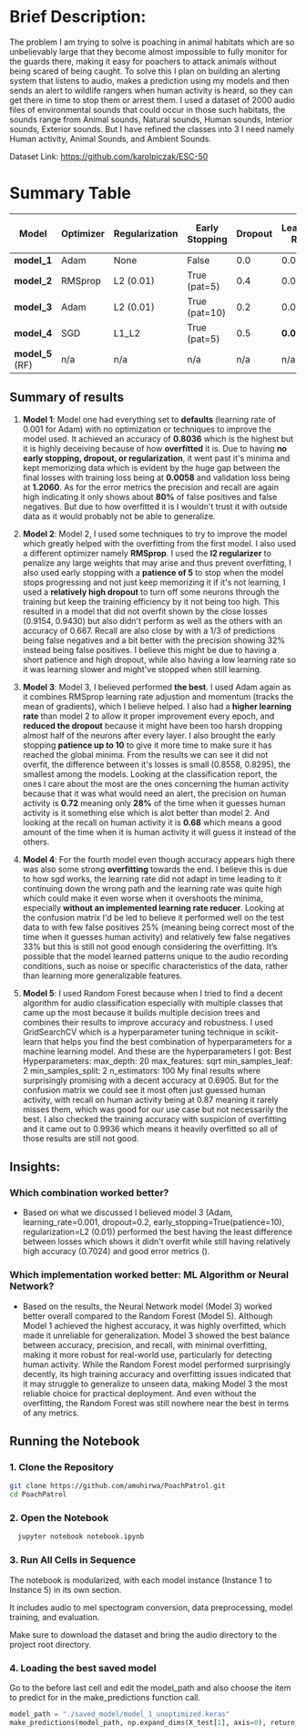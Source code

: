 # Brief Description:
The problem I am trying to solve is poaching in animal habitats which are so unbelievably large that they become almost impossible to fully monitor for the guards there, making it easy for poachers to attack animals without being scared of being caught. To solve this I plan on building an alerting system that listens to audio, makes a prediction using my models and then sends an alert to wildlife rangers when human activity is heard, so they can get there in time to stop them or arrest them. 
I used a dataset of 2000 audio files of environmental sounds that could occur in those such habitats, the sounds range from Animal sounds, Natural sounds, Human sounds, Interior sounds, Exterior sounds. But I have refined the classes into 3 I need namely Human activity, Animal Sounds, and Ambient Sounds.

Dataset Link: https://github.com/karolpiczak/ESC-50
# Summary Table

| Model  | Optimizer | Regularization | Early Stopping | Dropout | Learning Rate | Num of Layers       | Accuracy | Precision | Recall | F1-Score | Best Epoch | Training Loss | Validation Loss |
|--------|-----------|----------------|----------------|---------|---------------|-------------------|----------|-----------|--------|----------|------------|---------------|------------------|
| **model_1**| Adam      | None           | False          | 0.0     | 0.001         | 10     | **0.8036** | 0.8033    | 0.8036 | 0.8032   | 30         | 0.0058       | 1.2060          |
| **model_2**| RMSprop   | L2 (0.01)      | True (pat=5)   | 0.4     | 0.0005        | 10     | 0.6667   | 0.6847    | 0.6667 | 0.6608   | 18         | 0.9430       | 0.9154          |
| **model_3**| Adam      | L2 (0.01)      | True (pat=10)  | 0.2     | 0.001         | 11     | 0.7024   | 0.7107    | 0.7024 | 0.6999   | 20         | 0.8295       | 0.8558          |
| **model_4**| SGD       | L1_L2          | True (pat=5)   | 0.5     | **0.01**      | 11     | **0.7976** | 0.8076    | 0.7976 | 0.7999   | 30         | 1.4965       | 1.8144          |
| **model_5** (RF) | n/a   | n/a            | n/a            | n/a     | n/a           | n/a               | 0.6905   | 0.7204    | 0.6905 | 0.6873   | n/a        | n/a          | n/a              |

## Summary of results
1. **Model 1**: Model one had everything set to **defaults** (learning rate of 0.001 for Adam) with no optimization or techniques to improve the model used. It achieved an accuracy of **0.8036** which is the highest but it is highly deceiving because of how **overfitted** it is. Due to having **no early stopping, dropout, or regularization**, it went past it's minima and kept memorizing data which is evident by the huge gap between the final losses with training loss being at **0.0058** and validation loss being at **1.2060**.
As for the error metrics the precision and recall are again high indicating it only shows about **80%** of false positives and false negatives. But due to how overfitted it is I wouldn't trust it with outside data as it would probably not be able to generalize.

2. **Model 2**: Model 2, I used some techniques to try to improve the model which greatly helped with the overfitting from the first model. I also used a different optimizer namely **RMSprop**. I used the **l2 regularizer** to penalize any large weights that may arise and thus prevent overfitting, I also used early stopping with a **patience of 5** to stop when the model stops progressing and not just keep memorizing it if it's not learning, I used a **relatively high dropout** to turn off some neurons through the training but keep the training efficiency by it not being too high.
This resulted in a model that did not overfit shown by the close losses (0.9154, 0.9430) but also didn't perform as well as the others with an accuracy of 0.667. Recall are also close by with a 1/3 of predictions being false negatives and a bit better with the precision showing 32% instead being false positives. I believe this might be due to having a short patience and high dropout, while also having a low learning rate so it was learning slower and might've stopped when still learning.

3. **Model 3**: Model 3, I believed performed **the best**. I used Adam again as it combines RMSprop learning rate adjustion and momentum (tracks the mean of gradients), which I believe helped. I also had a **higher learning rate** than model 2 to allow it proper improvement every epoch, and **reduced the dropout** because it might have been too harsh dropping almost half of the neurons after every layer. I also brought the early stopping **patience up to 10** to give it more time to make sure it has reached the global minima.
From the results we can see it did not overfit, the difference between it's losses is small (0.8558, 0.8295), the smallest among the models. Looking at the classification report, the ones I care about the most are the ones concerning the human activity because that it was what would need an alert, the precision on human activity is **0.72** meaning only **28%** of the time when it guesses human activity is it something else which is alot better than model 2. And looking at the recall on human activity it is **0.68** which means a good amount of the time when it is human activity it will guess it instead of the others.

4. **Model 4**: For the fourth model even though accuracy appears high there was also some strong **overfitting** towards the end. I believe this is due to how sgd works, the learning rate did not adapt in time leading to it continuing down the wrong path and the learning rate was quite high which could make it even worse when it overshoots the minima, especially **without an implemented learning rate reducer**. Looking at the confusion matrix I'd be led to believe it performed well on the test data to with few false positives 25% (meaning being correct most of the time when it guesses human activity) and relatively few false negatives 33% but this is still not good enough considering the overfitting. It’s possible that the model learned patterns unique to the audio recording conditions, such as noise or specific characteristics of the data, rather than learning more generalizable features.

5. **Model 5**: I used Random Forest because when I tried to find a decent algorithm for audio classification especially with multiple classes that came up the most because it builds multiple decision trees and combines their results to improve accuracy and robustness.
I used GridSearchCV which is a hyperparameter tuning technique in scikit-learn that helps you find the best combination of hyperparameters for a machine learning model. 
And these are the hyperparameters I got: Best Hyperparameters:
max_depth: 20
max_features: sqrt
min_samples_leaf: 2
min_samples_split: 2
n_estimators: 100
My final results where surprisingly promising with a decent accuracy at 0.6905. But for the confusion matrix we could see it most often just guessed human activity, with recall on human activity being at 0.87 meaning it rarely misses them, which was good for our use case but not necessarily the best. I also checked the training accuracy with suspicion of overfitting and it came out to 0.9936 which means it heavily overfitted so all of those results are still not good.

## Insights:
### Which combination worked better?
- Based on what we discussed I believed model 3 (Adam, learning_rate=0.001, dropout=0.2, early_stopping=True(patience=10), regularization=L2 (0.01)) performed the best having the least difference between losses which shows it didn't overfit while still having relatively high accuracy (0.7024) and good error metrics ().
### Which implementation worked better: ML Algorithm or Neural Network?
- Based on the results, the Neural Network model (Model 3) worked better overall compared to the Random Forest (Model 5). Although Model 1 achieved the highest accuracy, it was highly overfitted, which made it unreliable for generalization. Model 3 showed the best balance between accuracy, precision, and recall, with minimal overfitting, making it more robust for real-world use, particularly for detecting human activity. While the Random Forest model performed surprisingly decently, its high training accuracy and overfitting issues indicated that it may struggle to generalize to unseen data, making Model 3 the most reliable choice for practical deployment. And even without the overfitting, the Random Forest was still nowhere near the best in terms of any metrics.

##  Running the Notebook

### 1. Clone the Repository

```bash
git clone https://github.com/amuhirwa/PoachPatrol.git
cd PoachPatrol
```
### 2. Open the Notebook
```bash
  jupyter notebook notebook.ipynb
```

### 3. Run All Cells in Sequence

The notebook is modularized, with each model instance (Instance 1 to Instance 5) in its own section.

It includes audio to mel spectogram conversion, data preprocessing, model training, and evaluation.

Make sure to download the dataset and bring the audio directory to the project root directory.


### 4. Loading the best saved model

Go to the before last cell and edit the model_path and also choose the item to predict for in the make_predictions function call.
```python
model_path = "./saved_model/model_1_unoptimized.keras"
make_predictions(model_path, np.expand_dims(X_test[1], axis=0), return_labels=True)
```